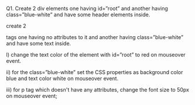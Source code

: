 Q1. Create 2 div elements one having id=”root” and another having class=”blue-white” and have some header elements inside. 

create 2 <p> tags one having no attributes to it and another having class=”blue-white” and have some text inside. 

 

I) change the text color of the element with  id=”root” to red on mouseover event. 

ii) for the class=”blue-white” set the CSS properties as background color blue and text color white on mouseover event. 

iii) for p tag which doesn't have any attributes, change the font size to 50px on mouseover event; 
